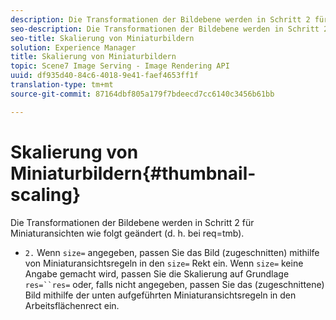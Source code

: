 ```yaml
---
description: Die Transformationen der Bildebene werden in Schritt 2 für Miniaturansichten wie folgt geändert (d. h. bei req=tmb).
seo-description: Die Transformationen der Bildebene werden in Schritt 2 für Miniaturansichten wie folgt geändert (d. h. bei req=tmb).
seo-title: Skalierung von Miniaturbildern
solution: Experience Manager
title: Skalierung von Miniaturbildern
topic: Scene7 Image Serving - Image Rendering API
uuid: df935d40-84c6-4018-9e41-faef4653ff1f
translation-type: tm+mt
source-git-commit: 87164dbf805a179f7bdeecd7cc6140c3456b61bb

---
```



# Skalierung von Miniaturbildern{#thumbnail-scaling}

Die Transformationen der Bildebene werden in Schritt 2 für Miniaturansichten wie folgt geändert (d. h. bei req=tmb).

* `2.` Wenn `size=` angegeben, passen Sie das Bild (zugeschnitten) mithilfe von Miniaturansichtsregeln in den `size=` Rekt ein. Wenn `size=` keine Angabe gemacht wird, passen Sie die Skalierung auf Grundlage `res=``res=` oder, falls nicht angegeben, passen Sie das (zugeschnittene) Bild mithilfe der unten aufgeführten Miniaturansichtsregeln in den Arbeitsflächenrect ein.


